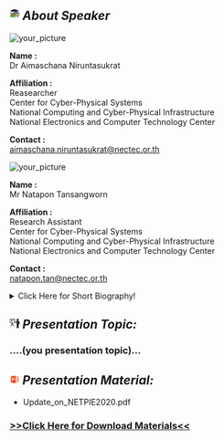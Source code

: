 ## <img width="3.5%" src="/Agenda/picture/biblio.png" /><link rel="stylesheet" type="text/css" media="all" href="./css/logo.css"/> <i class = "fa fa-handshake-p" aria-hidden="true">About Speaker</i> 

<img width="20%" alt="your_picture" src ="/Presentation_program/7_Update_on_new_NETPIE/picture/....(file name of picture).." />

**Name :**<br>Dr Aimaschana Niruntasukrat

**Affiliation :**<br>Reasearcher<br>Center for Cyber-Physical Systems<br>
National Computing and Cyber-Physical Infrastructure<br>
National Electronics and Computer Technology Center<br>

**Contact :**<br>aimaschana.niruntasukrat@nectec.or.th

<img width="20%" alt="your_picture" src ="/Presentation_program/7_Update_on_new_NETPIE/picture/....(file name of picture).." />

**Name :**<br>Mr Natapon Tansangworn

**Affiliation :**<br>Research Assistant<br>Center for Cyber-Physical Systems<br>
National Computing and Cyber-Physical Infrastructure<br>
National Electronics and Computer Technology Center<br>

**Contact :**<br>natapon.tan@nectec.or.th

<details>
    <summary>Click Here for Short Biography!</summary>
    ....(Optional)....
</details>

## <img width="3.5%" src="/Agenda/picture/present.png" /><link rel="stylesheet" type="text/css" media="all" href="./css/logo.css"/> <i class = "fa fa-handshake-p" aria-hidden="true">Presentation Topic:</i>
<h3> ....(you presentation topic)...</h3>

## <img width="3.5%" src="/Agenda/picture/material.png" /><link rel="stylesheet" type="text/css" media="all" href="./css/logo.css"/> <i class = "fa fa-handshake-p" aria-hidden="true">Presentation Material:</i>
- Update_on_NETPIE2020.pdf<br>
<h3><a href="/Presentation_program/7_Update_on_new_NETPIE/presentation_material/Update_on_NETPIE2020.pdf">>>Click Here for Download Materials<<</a></h3>
